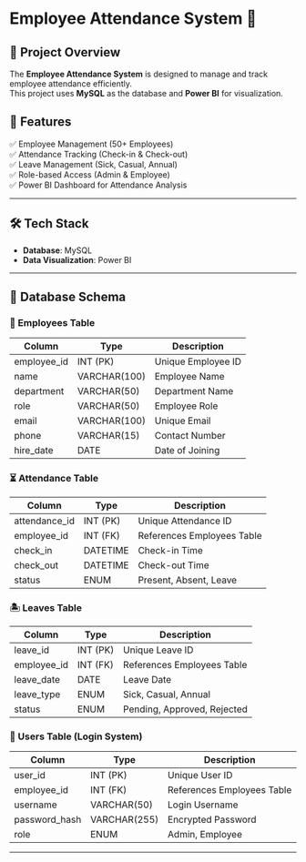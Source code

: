 # Employee Attendance System 🚀

## 📌 Project Overview
The **Employee Attendance System** is designed to manage and track employee attendance efficiently.  
This project uses **MySQL** as the database and **Power BI** for visualization.

## 📁 Features
✅ Employee Management (50+ Employees)  
✅ Attendance Tracking (Check-in & Check-out)  
✅ Leave Management (Sick, Casual, Annual)  
✅ Role-based Access (Admin & Employee)  
✅ Power BI Dashboard for Attendance Analysis  

---

## 🛠️ Tech Stack
- **Database**: MySQL  
- **Data Visualization**: Power BI  

---

## 📑 Database Schema
### 🏢 Employees Table
| Column | Type | Description |
|--------|------|-------------|
| employee_id | INT (PK) | Unique Employee ID |
| name | VARCHAR(100) | Employee Name |
| department | VARCHAR(50) | Department Name |
| role | VARCHAR(50) | Employee Role |
| email | VARCHAR(100) | Unique Email |
| phone | VARCHAR(15) | Contact Number |
| hire_date | DATE | Date of Joining |

### ⏳ Attendance Table
| Column | Type | Description |
|--------|------|-------------|
| attendance_id | INT (PK) | Unique Attendance ID |
| employee_id | INT (FK) | References Employees Table |
| check_in | DATETIME | Check-in Time |
| check_out | DATETIME | Check-out Time |
| status | ENUM | Present, Absent, Leave |

### 🏝️ Leaves Table
| Column | Type | Description |
|--------|------|-------------|
| leave_id | INT (PK) | Unique Leave ID |
| employee_id | INT (FK) | References Employees Table |
| leave_date | DATE | Leave Date |
| leave_type | ENUM | Sick, Casual, Annual |
| status | ENUM | Pending, Approved, Rejected |

### 🔑 Users Table (Login System)
| Column | Type | Description |
|--------|------|-------------|
| user_id | INT (PK) | Unique User ID |
| employee_id | INT (FK) | References Employees Table |
| username | VARCHAR(50) | Login Username |
| password_hash | VARCHAR(255) | Encrypted Password |
| role | ENUM | Admin, Employee |

---




